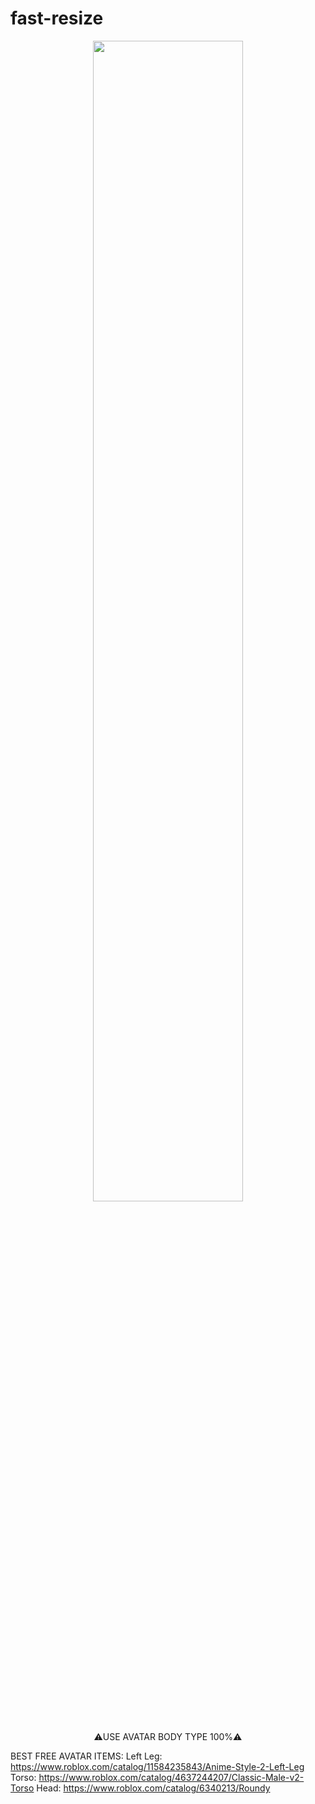 # fast-resize
<p align="center">
    <img src="https://github.com/PeaPattern/babft-ACTUAL-best-autofarm/blob/main/Screenshot%202023-07-03%20231639.png?raw=true" style="width: 69%">
</p>
<p align="center">
  ⚠️USE AVATAR BODY TYPE 100%⚠️

  BEST FREE AVATAR ITEMS:
  Left Leg: https://www.roblox.com/catalog/11584235843/Anime-Style-2-Left-Leg
  Torso: https://www.roblox.com/catalog/4637244207/Classic-Male-v2-Torso
  Head: https://www.roblox.com/catalog/6340213/Roundy
</p>
